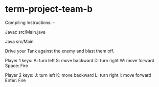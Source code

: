 # term-project-team-b

Compiling Instructions: -

Javac src/Main.java

Java src/Main

Drive your Tank against the enemy and blast them off.

Player 1 keys: A: turn left  S: move backward D: turn right W: move forward  Space: Fire

Player 2 keys: J: turn left  K: move backward L: turn right I: move forward  Enter: Fire



